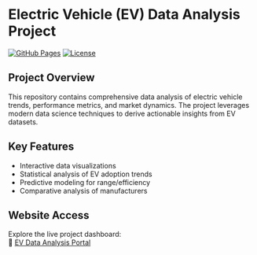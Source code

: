 # Electric Vehicle (EV) Data Analysis Project

[![GitHub Pages](https://img.shields.io/badge/View-Live%20Demo-brightgreen)](https://atmakuripradeep-2.github.io/EV-Data-Analysis/)
[![License](https://img.shields.io/badge/License-MIT-blue.svg)](LICENSE)

## Project Overview
This repository contains comprehensive data analysis of electric vehicle trends, performance metrics, and market dynamics. The project leverages modern data science techniques to derive actionable insights from EV datasets.

## Key Features
- Interactive data visualizations
- Statistical analysis of EV adoption trends
- Predictive modeling for range/efficiency
- Comparative analysis of manufacturers

## Website Access
Explore the live project dashboard:  
🔗 [EV Data Analysis Portal](https://atmakuripradeep-2.github.io/EV-Data-Analysis/)


